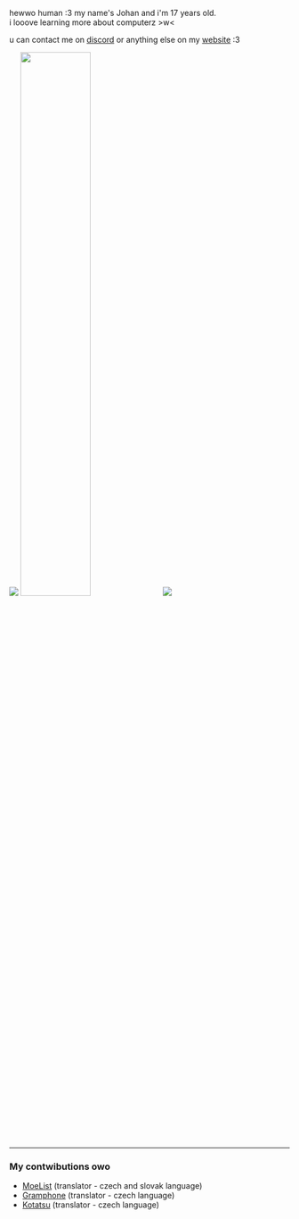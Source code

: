 <p align="center">
  <p>hewwo human :3 my name's Johan and i'm 17 years old. <br>i looove learning more about computerz >w<</p>
  <p>u can contact me on <a href="https://discord.com/users/712648730423197697">discord</a> or anything else on my <a href="https://joelli.gay">website</a> :3</p>
  <a href="https://discord.com/users/712648730423197697"><img src="https://lanyard.cnrad.dev/api/712648730423197697?showDisplayName=true" /></a>
   <img height="50%" width="auto" src="https://github-readme-stats.vercel.app/api/top-langs/?username=j0ell1&layout=compact&theme=tokyonight">
   <img src="https://skillicons.dev/icons?i=cs,css,gamemakerstudio,git,html,idea,js,linux,md,webstorm&perline=10" />
</p>
<hr>
<h3>My contwibutions owo</h3>
<ul><li><a href="https://github.com/axiel7/MoeList">MoeList</a> (translator - czech and slovak language)</li><li><a href="https://github.com/AkaneTan/Gramophone">Gramphone</a> (translator - czech language)</li><li><a href="https://github.com/KotatsuApp/Kotatsu">Kotatsu</a> (translator - czech language)</li>
